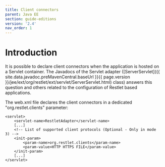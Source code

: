```yaml
---
title: Client connectors
parent: Java EE
section: guide-editions
version: '2.4'
nav_order: 1
---
```

# Introduction

It is possible to declare client connectors when the application is
hosted on a Servlet container. The Javadocs of the Servlet adapter
([ServerServlet]({{ site.data.javadoc.preMavenCentral.baseUrl }}{{ page.version }}/jee/ext/org/restlet/ext/servlet/ServerServlet.html)
class) answers this question and others related to the configuration of
Restlet based applications.

The web.xml file declares the client connectors in a dedicated
"org.restlet.clients" parameter:

<pre class="language-markup"><code class="language-markup">&lt;servlet&gt;
    &lt;servlet-name&gt;RestletAdapter&lt;/servlet-name&gt;
    [...]
    &lt;!-- List of supported client protocols (Optional - Only in mode 3) --&gt;
    &lt;init-param&gt;
        &lt;param-name&gt;org.restlet.clients&lt;/param-name&gt;
        &lt;param-value&gt;HTTP HTTPS FILE&lt;/param-value&gt;
    &lt;/init-param&gt;
    [...]
&lt;/servlet&gt;
</code></pre>
